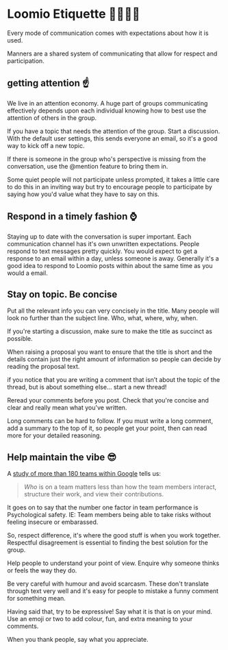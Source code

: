 # Loomio Etiquette 👨‍👩‍👧‍👦

Every mode of communication comes with expectations about how it is used.

Manners are a shared system of communicating that allow for respect and participation.


## getting attention ☝️
We live in an attention economy. A huge part of groups communicating effectively depends upon each individual knowing how to best use the attention of others in the group.

If you have a topic that needs the attention of the group. Start a discussion. With the default user settings, this sends everyone an email, so it's a good way to kick off a new topic. 

If there is someone in the group who's perspective is missing from the conversation, use the @mention feature to bring them in.

Some quiet people will not participate unless prompted, it takes a little care to do this in an inviting way but try to encourage people to participate by saying how you'd value what they have to say on this.

## Respond in a timely fashion ⌚️
Staying up to date with the conversation is super important. Each communication channel has it's own unwritten expectations. People respond to text messages pretty quickly. You would expect to get a response to an email within a day, unless someone is away. Generally it's a good idea to respond to Loomio posts within about the same time as you would a email.

## Stay on topic. Be concise
Put all the relevant info you can very concisely in the title. Many people  will look no further than the subject line. Who, what, where, why, when.

If you're starting a discussion, make sure to make the title as succinct as possible. 

When raising a proposal you want to ensure that the title is short and the details contain just the right amount of information so people can decide by reading the proposal text.

if you notice that you are writing a comment that isn’t about the topic of the thread, but is about something else... start a new thread!

Reread your comments before you post. Check that you're concise and clear and really mean what you've written.

Long comments can be hard to follow. If you must write a long comment, add a summary to the top of it, so people get your point, then can read more for your detailed reasoning.


## Help maintain the vibe 😎

A [study of more than 180 teams within Google](https://rework.withgoogle.com/blog/five-keys-to-a-successful-google-team/) tells us: 

> _Who_ is on a team matters less than how the team members interact, structure their work, and view their contributions.

It goes on to say that the number one factor in team performance is 
Psychological safety. IE: Team members being able to take risks without feeling insecure or embarassed.

So, respect difference, it's where the good stuff is when you work together. Respectful disagreement is essential to finding the best solution for the group. 

Help people to understand your point of view. Enquire why someone thinks or feels the way they do.

Be very careful with humour and avoid scarcasm. These don't translate through text very well and it's easy for people to mistake a funny comment for something mean.

Having said that, try to be expressive! Say what it is that is on your mind. Use an emoji or two to add colour, fun, and extra meaning to your comments.

When you thank people, say what you appreciate. 
